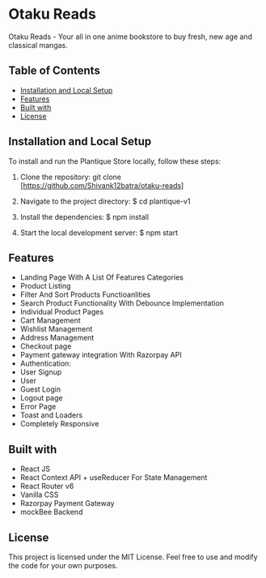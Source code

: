 # Otaku Reads

Otaku Reads - Your all in one anime bookstore to buy fresh, new age and classical mangas.

## Table of Contents

- [Installation and Local Setup](#installation-and-local-setup)
- [Features](#features)
- [Built with](#built-with)
- [License](#license)

## Installation and Local Setup

To install and run the Plantique Store locally, follow these steps:

1. Clone the repository:
git clone [https://github.com/Shivank12batra/otaku-reads]

2. Navigate to the project directory:
$ cd plantique-v1

3. Install the dependencies:
$ npm install

4. Start the local development server:
$ npm start


## Features

- Landing Page With A List Of Features Categories
- Product Listing 
- Filter And Sort Products Functioanlities
- Search Product Functionality With Debounce Implementation
- Individual Product Pages
- Cart Management
- Wishlist Management
- Address Management
- Checkout page
- Payment gateway integration With Razorpay API
- Authentication:
- User Signup
- User 
- Guest Login
- Logout page
- Error Page
- Toast and Loaders
- Completely Responsive

## Built with

- React JS
- React Context API + useReducer For State Management
- React Router v6
- Vanilla CSS
- Razorpay Payment Gateway
- mockBee Backend

## License

This project is licensed under the MIT License. Feel free to use and modify the code for your own purposes.


